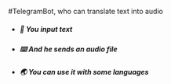 #TelegramBot, who can translate text into audio
* ##### 🎤 You input text
* ##### ⌨️ And he sends an audio file
* ##### 🌏 You can use it with some languages
